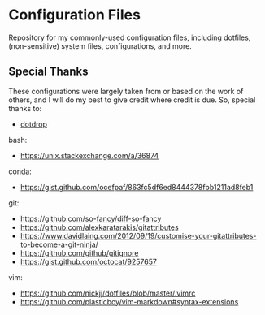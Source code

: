 # Configuration Files

Repository for my commonly-used configuration files, including dotfiles, 
(non-sensitive) system files, configurations, and more.

## Special Thanks

These configurations were largely taken from or based on the work of others,
and I will do my best to give credit where credit is due. So, special thanks
to:

* [dotdrop](https://github.com/deadc0de6/dotdrop)

bash:
* <https://unix.stackexchange.com/a/36874>

conda:
* <https://gist.github.com/ocefpaf/863fc5df6ed8444378fbb1211ad8feb1>

git:
* <https://github.com/so-fancy/diff-so-fancy>
* <https://github.com/alexkaratarakis/gitattributes>
* <https://www.davidlaing.com/2012/09/19/customise-your-gitattributes-to-become-a-git-ninja/>
* <https://github.com/github/gitignore>
* <https://gist.github.com/octocat/9257657>

vim:
* <https://github.com/nickjj/dotfiles/blob/master/.vimrc>
* <https://github.com/plasticboy/vim-markdown#syntax-extensions>


